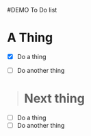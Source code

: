 #DEMO To Do list
# A Thing
- [x] Do a thing
- [ ] Do another thing


># Next thing
- [ ] Do a thing
- [ ] Do another thing
